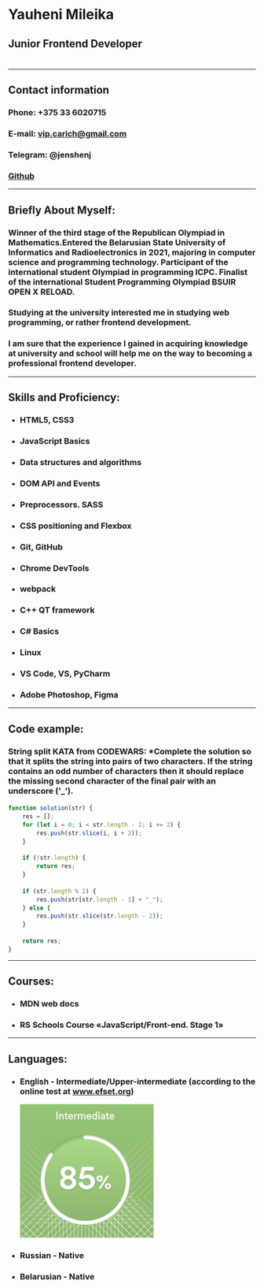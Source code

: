 # Yauheni Mileika  

## Junior Frontend Developer  
#
___

## __Contact information__

### __Phone:__ +375 33 6020715
### __E-mail:__ vip.carich@gmail.com
### __Telegram:__ @jenshenj
### [Github](https://github.com/jenshenJ)

___
## __Briefly About Myself:__
### Winner of the third stage of the Republican Olympiad in Mathematics.Entered the Belarusian State University of Informatics and Radioelectronics in 2021, majoring in computer science and programming technology. Participant of the international student Olympiad in programming ICPC. Finalist of the international Student Programming Olympiad BSUIR OPEN X RELOAD.


### Studying at the university interested me in studying web programming, or rather frontend development.
### I am sure that the experience I gained in acquiring knowledge at university and school will help me on the way to becoming a professional frontend developer.

---
## __Skills and Proficiency:__
* ### HTML5, CSS3
* ### JavaScript Basics
* ### Data structures and algorithms
* ### DOM API and Events
* ### Preprocessors. SASS
* ### CSS positioning and Flexbox
* ### Git, GitHub
* ### Chrome DevTools
* ### webpack
* ### C++ QT framework
* ### C# Basics
* ### Linux
* ### VS Code, VS, PyCharm
* ### Adobe Photoshop, Figma
---
## __Code example:__
### __String split KATA from CODEWARS:__ *Complete the solution so that it splits the string into pairs of two characters. If the string contains an odd number of characters then it should replace the missing second character of the final pair with an underscore ('_').
```js
function solution(str) {
    res = [];
    for (let i = 0; i < str.length - 2; i += 2) {
        res.push(str.slice(i, i + 2));
    }

    if (!str.length) {
        return res;
    }
    
    if (str.length % 2) {
        res.push(str[str.length - 1] + "_");
    } else {
        res.push(str.slice(str.length - 2));
    }

    return res;
}
```
___
## __Courses:__
  * ### MDN web docs
  * ### RS Schools Course «JavaScript/Front-end. Stage 1» 
___
## __Languages:__
*  ### English - Intermediate/Upper-intermediate (according to the online test at www.efset.org)
    ![EnglishLevel](./sources/EnglishLevel.png)
* ### Russian - Native
* ### Belarusian - Native
